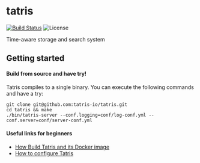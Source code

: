 # tatris
[![Build Status](https://github.com/tatris-io/tatris/actions/workflows/build.yml/badge.svg)](https://github.com/tatris-io/tatris/actions/workflows/build.yml)
![License](https://img.shields.io/badge/license-Apache--2.0-green.svg)

Time-aware storage and search system


## Getting started

#### Build from source and have try!
Tatris compiles to a single binary. You can execute the following commands and have a try:
```
git clone git@github.com:tatris-io/tatris.git
cd tatris && make
./bin/tatris-server --conf.logging=conf/log-conf.yml --conf.server=conf/server-conf.yml
```
#### Useful links for beginners
* [How Build Tatris and its Docker image](/docs/dev_guides/build.md)
* [How to configure Tatris](/docs/user_guides/configure.md)
